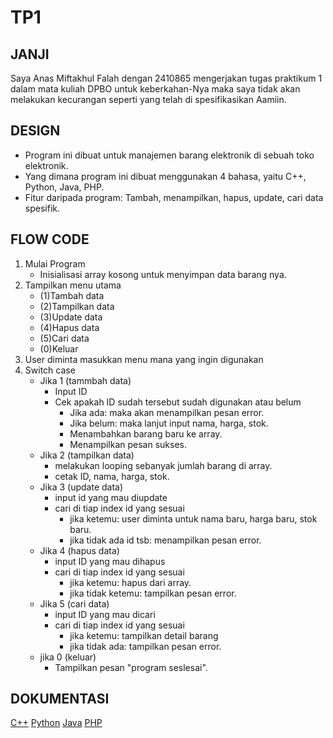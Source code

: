 # TP1

## JANJI
Saya Anas Miftakhul Falah dengan 2410865 mengerjakan tugas praktikum 1
dalam mata kuliah DPBO untuk keberkahan-Nya maka saya
tidak akan melakukan kecurangan seperti yang telah di spesifikasikan Aamiin.

## DESIGN
- Program ini dibuat untuk manajemen barang elektronik di sebuah toko elektronik.
- Yang dimana program ini dibuat menggunakan 4 bahasa, yaitu C++, Python, Java, PHP.
- Fitur daripada program: Tambah, menampilkan, hapus, update, cari data spesifik.

## FLOW CODE
1. Mulai Program
   - Inisialisasi array kosong untuk menyimpan data barang nya.
2. Tampilkan menu utama
   - (1)Tambah data
   - (2)Tampilkan data
   - (3)Update data
   - (4)Hapus data
   - (5)Cari data
   - (0)Keluar 
4. User diminta masukkan menu mana yang ingin digunakan
5. Switch case
   - Jika 1 (tammbah data)
     - Input ID
     - Cek apakah ID sudah tersebut sudah digunakan atau belum
       - Jika ada: maka akan menampilkan pesan error.
       - Jika belum: maka lanjut input nama, harga, stok.
       - Menambahkan barang baru ke array.
       - Menampilkan pesan sukses.
    - Jika 2 (tampilkan data)
      - melakukan looping sebanyak jumlah barang di array.
      - cetak ID, nama, harga, stok.
    - Jika 3 (update data)
      - input id yang mau diupdate
      - cari di tiap index id yang sesuai
        - jika ketemu: user diminta untuk nama baru, harga baru, stok baru.
        - jika tidak ada id tsb: menampilkan pesan error.
    - Jika 4 (hapus data)
      - input ID yang mau dihapus
      - cari di tiap index id yang sesuai
        - jika ketemu: hapus dari array.
        - jika tidak ketemu: tampilkan pesan error.
    - Jika 5 (cari data)
      - input ID yang mau dicari
      - cari di tiap index id yang sesuai
        - jika ketemu: tampilkan detail barang
        - jika tidak ada: tampilkan pesan error.
    - jika 0 (keluar)
      - Tampilkan pesan "program seslesai".

## DOKUMENTASI
  [C++](https://youtu.be/H26400hEQdc)
  [Python](https://youtu.be/e06oddERDa8)
  [Java](https://youtu.be/EFFiAUxY6Ik)
  [PHP](https://youtu.be/3EuijNQE_SA)
      
